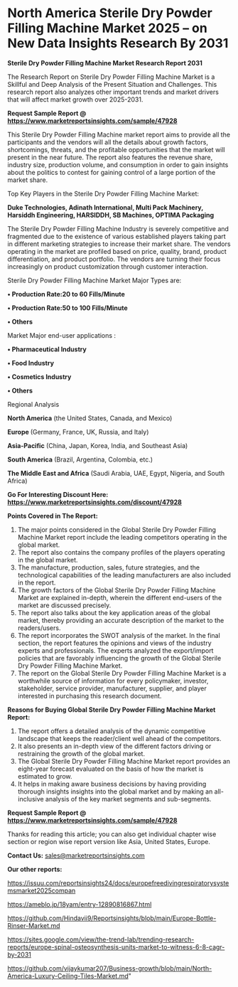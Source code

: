 # North America Sterile Dry Powder Filling Machine Market 2025 – on New Data Insights Research By 2031

<strong>Sterile Dry Powder Filling Machine Market Research Report 2031</strong>

The Research Report on Sterile Dry Powder Filling Machine Market is a Skillful and Deep Analysis of the Present Situation and Challenges. This research report also analyzes other important trends and market drivers that will affect market growth over 2025-2031.

<strong>Request Sample Report @ <a href=https://www.marketreportsinsights.com/sample/47928>https://www.marketreportsinsights.com/sample/47928</a></strong>

This Sterile Dry Powder Filling Machine market report aims to provide all the participants and the vendors will all the details about growth factors, shortcomings, threats, and the profitable opportunities that the market will present in the near future. The report also features the revenue share, industry size, production volume, and consumption in order to gain insights about the politics to contest for gaining control of a large portion of the market share.

Top Key Players in the Sterile Dry Powder Filling Machine Market:

<strong>Duke Technologies, Adinath International, Multi Pack Machinery, Harsiddh Engineering, HARSIDDH, SB Machines, OPTIMA Packaging</strong>

The Sterile Dry Powder Filling Machine Industry is severely competitive and fragmented due to the existence of various established players taking part in different marketing strategies to increase their market share. The vendors operating in the market are profiled based on price, quality, brand, product differentiation, and product portfolio. The vendors are turning their focus increasingly on product customization through customer interaction.

Sterile Dry Powder Filling Machine Market Major Types are:

<strong>•  Production Rate:20 to 60 Fills/Minute

•  Production Rate:50 to 100 Fills/Minute

•  Others</strong>

Market Major end-user applications :

<strong>•  Pharmaceutical Industry

•  Food Industry

•  Cosmetics Industry

•  Others</strong>

Regional Analysis

</u><strong><b>North America</b></strong> (the United States, Canada, and Mexico)

<strong><b>Europe </b></strong>(Germany, France, UK, Russia, and Italy)

<strong><b>Asia-Pacific</b></strong> (China, Japan, Korea, India, and Southeast Asia)

<strong><b>South America</b></strong> (Brazil, Argentina, Colombia, etc.)

<strong><b>The Middle East and Africa</b></strong> (Saudi Arabia, UAE, Egypt, Nigeria, and South Africa)

<strong>Go For Interesting Discount Here: <a href=https://www.marketreportsinsights.com/discount/47928>https://www.marketreportsinsights.com/discount/47928</a></strong>

<strong>Points Covered in The Report:</strong>
<ol>
  <li>The major points considered in the Global Sterile Dry Powder Filling Machine Market report include the leading competitors operating in the global market.</li>
  <li>The report also contains the company profiles of the players operating in the global market.</li>
  <li>The manufacture, production, sales, future strategies, and the technological capabilities of the leading manufacturers are also included in the report.</li>
  <li>The growth factors of the Global Sterile Dry Powder Filling Machine Market are explained in-depth, wherein the different end-users of the market are discussed precisely.</li>
  <li>The report also talks about the key application areas of the global market, thereby providing an accurate description of the market to the readers/users.</li>
  <li>The report incorporates the SWOT analysis of the market. In the final section, the report features the opinions and views of the industry experts and professionals. The experts analyzed the export/import policies that are favorably influencing the growth of the Global Sterile Dry Powder Filling Machine Market.</li>
  <li>The report on the Global Sterile Dry Powder Filling Machine Market is a worthwhile source of information for every policymaker, investor, stakeholder, service provider, manufacturer, supplier, and player interested in purchasing this research document.</li>
</ol>
<strong>Reasons for Buying Global Sterile Dry Powder Filling Machine Market Report:</strong>

<ol>
  <li>The report offers a detailed analysis of the dynamic competitive landscape that keeps the reader/client well ahead of the competitors.</li>
  <li>It also presents an in-depth view of the different factors driving or restraining the growth of the global market.</li>
  <li>The Global Sterile Dry Powder Filling Machine Market report provides an eight-year forecast evaluated on the basis of how the market is estimated to grow.</li>
  <li>It helps in making aware business decisions by having providing thorough insights insights into the global market and by making an all-inclusive analysis of the key market segments and sub-segments.</li>
</ol>
<strong>Request Sample Report @ <a href=https://www.marketreportsinsights.com/sample/47928>https://www.marketreportsinsights.com/sample/47928</a></strong>


Thanks for reading this article; you can also get individual chapter wise section or region wise report version like Asia, United States, Europe.

<strong>Contact Us:</strong>
sales@marketreportsinsights.com

<strong>Our other reports:</strong>

<a href=https://issuu.com/reportsinsights24/docs/europefreedivingrespiratorysystemsmarket2025compan>https://issuu.com/reportsinsights24/docs/europefreedivingrespiratorysystemsmarket2025compan</a>

<a href=https://ameblo.jp/18yam/entry-12890816867.html>https://ameblo.jp/18yam/entry-12890816867.html</a>

<a href=https://github.com/Hindavii9/Reportsinsights/blob/main/Europe-Bottle-Rinser-Market.md>https://github.com/Hindavii9/Reportsinsights/blob/main/Europe-Bottle-Rinser-Market.md</a>

<a href=https://sites.google.com/view/the-trend-lab/trending-research-reports/europe-spinal-osteosynthesis-units-market-to-witness-6-8-cagr-by-2031>https://sites.google.com/view/the-trend-lab/trending-research-reports/europe-spinal-osteosynthesis-units-market-to-witness-6-8-cagr-by-2031</a>

<a href=https://github.com/vijaykumar207/Business-growth/blob/main/North-America-Luxury-Ceiling-Tiles-Market.md>https://github.com/vijaykumar207/Business-growth/blob/main/North-America-Luxury-Ceiling-Tiles-Market.md</a>"
